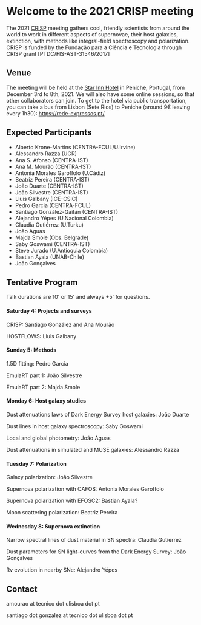 # Welcome to the 2021 CRISP meeting

The 2021 [CRISP](https://sn-crisp.github.io/CRISP/) meeting gathers cool, friendly scientists from around the world to work in different aspects of supernovae, their host galaxies, extinction, with methods like integral-field spectroscopy and polarization. CRISP is funded by the Fundação para a
Ciência e Tecnologia through CRISP grant [PTDC/FIS-AST-31546/2017]

## Venue

The meeting will be held at the [Star Inn Hotel](https://www.hotelstarinn.com/peniche/) in Peniche, Portugal, from December 3rd to 8th, 2021. We will also have some online sessions, so that other collaborators can join. To get to the hotel via public transportation, you can take a bus from Lisbon (Sete Rios) to Peniche (around 9€ leaving every 1h30): https://rede-expressos.pt/

## Expected Participants 
- Alberto Krone-Martins (CENTRA-FCUL/U.Irvine)
- Alessandro Razza (UGR)
- Ana S. Afonso (CENTRA-IST)
- Ana M. Mourão (CENTRA-IST)
- Antonia Morales Garoffolo (U.Cádiz)
- Beatriz Pereira (CENTRA-IST)
- João Duarte (CENTRA-IST)
- João Silvestre (CENTRA-IST)
- Lluís Galbany (ICE-CSIC)
- Pedro Garcia (CENTRA-FCUL)
- Santiago González-Gaitán (CENTRA-IST)
- Alejandro Yépes (U.Nacional Colombia)
- Claudia Gutiérrez (U.Turku)
- João Aguas
- Majda Smole (Obs. Belgrade)
- Saby Goswami (CENTRA-IST)
- Steve Jurado (U.Antioquia Colombia)
- Bastian Ayala (UNAB-Chile)
- João Gonçalves

## Tentative Program 
Talk durations are 10' or 15' and always +5' for questions. 

#### Saturday 4: Projects and surveys

CRISP: Santiago González and Ana Mourão

HOSTFLOWS: Lluis Galbany

#### Sunday 5: Methods

1.5D fitting: Pedro Garcia

EmulaRT part 1: João Silvestre

EmulaRT part 2: Majda Smole

#### Monday 6: Host galaxy studies

Dust attenuations laws of Dark Energy Survey host galaxies: João Duarte

Dust lines in host galaxy spectroscopy: Saby Goswami 

Local and global photometry: João Aguas

Dust attenuations in simulated and MUSE galaxies: Alessandro Razza

#### Tuesday 7: Polarization

Galaxy polarization: João Silvestre

Supernova polarization with CAFOS: Antonia Morales Garoffolo

Supernova polarization with EFOSC2: Bastian Ayala?

Moon scattering polarization: Beatriz Pereira

#### Wednesday 8: Supernova extinction

Narrow spectral lines of dust material in SN spectra: Claudia Gutierrez

Dust parameters for SN light-curves from the Dark Energy Survey: João Gonçalves

Rv evolution in nearby SNe: Alejandro Yépes



## Contact

amourao at tecnico dot ulisboa dot pt

santiago dot gonzalez at tecnico dot ulisboa dot pt
